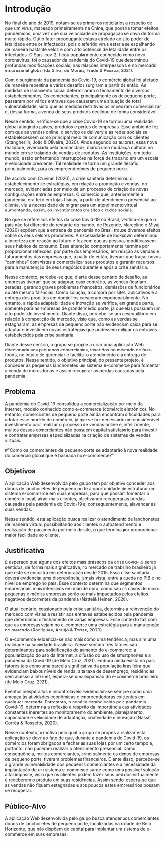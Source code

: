 # Introdução

No final do ano de 2019, notam-se os primeiros noticiários a respeito de que um vírus, mapeado primeiramente na China, que poderia tomar efeitos pandêmicos, uma vez que sua velocidade de propagação se dava de forma muito rápida. Outro fator preocupante estava atrelado ao alto poder de letalidade entre os infectados, pois o referido vírus estaria se espalhando de maneira bastante veloz e com alto potencial de letalidade entre os infectados. O Sars-cov-2, ficou popularmente conhecido como novo coronavírus, foi o causador da pandemia do Covid-19 que determinou profundas modificações sociais, nas relações interpessoais e no mercado empresarial global (da Silva, de Morais, Frade & Pessoa, 2021).

Com o surgimento da pandemia do Covid-19, o comércio global foi afetado de maneira repentina e vários desafios surgiram a partir de então. As medidas de isolamento social determinaram o fechamento de diversos estabelecimentos.  Os comerciantes, principalmente os de pequeno porte, passaram por vários entraves que causaram uma situação de total vulnerabilidade, visto que as medidas restritivas os impediram comercializar e, dessa forma, a venda de seus produtos declinou de forma considerável. 

Nesse sentido, verifica-se que a crise Covid-19 se tornou uma realidade global atingindo países, produtos e portes de empresas. Esse ambiente fez com que as vendas online, o serviço de delivery e as redes sociais se estabelecessem como principal meio de comunicação com os clientes (Stangherlin, João & Oliveira, 2020). Ainda segundo os autores, essa nova realidade, vivenciada pela humanidade, marca uma mudança cultural no mundo em se tratando de vendas de produtos. As instituições, em todo mundo, estão enfrentando interrupções na força de trabalho em um escala e velocidade crescente. Tal realidade se torna um grande desafio, principalmente, para os empreendedores de pequeno porte.

De acordo com Cruvinel (2020), a crise sanitária determinou o estabelecimento de estratégias, em relação a promoção e vendas, no mercado, evidenciadas por meio de um processo de criação de novas configurações entre as empresas. O comercio que, anteriormente a pandemia, era feito em lojas físicas, a partir de atendimento presencial ao cliente, viu a necessidade de migrar para um atendimento virtual aumentando, assim, os investimentos em sites e redes sociais.

No que se refere aos efeitos da crise Covid-19 no Brasil, verifica-se que o país não foi diferente do restante do mundo, de Rezende, Marcelino e Miyaji (2020) expõem que a entrada da pandemia no Brasil trouxe diversos efeitos sobre os seus setores produtivos. A necessidade de lockdown determinou a incerteza em relação ao futuro e fez com que as pessoas modificassem seus hábitos de consumo. Essa alteração comportamental termina por proporcionar reflexões, por parte dos empresários, em relação as vendas e faturamentos das empresas que, a partir de então, tiveram que traçar novos “caminhos” com vistas a comercializar seus produtos e garantir recursos para a manutenção de seus negócios durante e após a crise sanitária.

Nesse contexto, percebe-se que, diante desse cenário de desafio, as empresas tiveram que se adaptar, caso contrário, as vendas ficariam zeradas, gerando graves problemas financeiros, demissões de funcionários ou até mesmo falências. Como solução, a compra por sites, aplicativos e a entrega dos produtos em domicílios cresceram exponencialmente. No entanto, a rápida adaptabilidade e inovação se verifica, em grande parte, somente para as empresas de grande/médio porte, já que elas possuem um alto poder de investimento. Diante disso, percebe-se um desequilíbrio em relação à competição de mercado, visto que, como as vendas se estagnaram, as empresas de pequeno porte não evidenciam caixa para se adaptar e investir em novas estratégias que pudessem mitigar os entraves estabelecidos pela crise sanitária.

Diante desse cenário, o grupo se propõe a criar uma aplicação Web direcionada aos pequenos comerciantes, inseridos no mercado de fast-foods, no intuito de gerenciar e facilitar o atendimento e a entrega de produtos. Nesse sentido, o objetivo principal, do presente projeto, é conceder às pequenas lanchonetes um sistema e-commerce para fomentar a venda de mercadorias e assim recuperar as perdas causadas pela pandemia.


## Problema

A pandemia do Covid-19 consolidou a comercialização por meio da Internet, modelo conhecido como e-commerce (comércio eletrônico). No entanto, comerciantes de pequeno porte ainda encontram dificuldades para adotar esse modelo de comércio, já que se faz necessário um considerável investimento para realizar o processo de vendas online e, infelizmente, muitos desses comerciantes não possuem capital satisfatório para investir e contratar empresas especializadas na criação de sistemas de vendas virtuais.

#"Como os comerciantes de pequeno porte se adaptarão à nova realidade do comércio global que é baseada no e-commerce?"

## Objetivos

A aplicação Web desenvolvida pelo grupo tem por objetivo conceder aos donos de lanchonetes de pequeno porte a oportunidade de estruturar um sistema e-commerce em suas empresas, para que possam fomentar o comércio local, atrair mais clientes, objetivando recuperar as perdas causadas pela pandemia do Covid-19 e, consequentemente, alavancar as suas vendas.

Nesse sentido, esta aplicação busca realizar o atendimento de lanchonetes de maneira virtual, possibilitando aos clientes o autoatendimento e realização de pagamento por meio de site, o que termina por proporcionar maior facilidade ao cliente.


## Justificativa

É esperado que alguns dos efeitos mais drásticos da crise Covid-19 serão sentidos, de forma mais significativa, no mercado de trabalho brasileiro já que este se encontra em deterioração desde 2015. Essa crise sanitária deverá evidenciar uma discrepância, jamais vista, entre a queda no PIB e no nível de emprego no país. Esse contexto determina que segmentos empresariais mais intensivos em mão de obra, como são os casos de micro, pequenas e médias empresas serão os mais impactados pelos efeitos negativos decorrentes da pandemia (Mattei& Heinen, 2020).

O atual cenário, ocasionado pela crise sanitária, determina a reinvenção do mercado com vistas a resistir aos entraves estabelecidos pela pandemia que determinou o fechamento de várias empresas. Esse contexto faz com que as empresas vejam no e-commerce uma estratégia para a manutenção no mercado (Rodrigues, Araújo & Torres, 2020).

O e-commerce evidencia-se não mais como uma tendência, mas sim uma realidade na sociedade brasileira. Nesse sentido três fatores são determinantes para solidificação do aumento do e-commerce: a popularização do uso da Internet, a difusão do uso de smartphones e a pandemia da Covid-19 (de Melo Cruz, 2021). Embora ainda exista no país fatores tais como uma parcela significativa da população brasileira que evidenciam baixos níveis de renda, alta taxa de desemprego, residências sem acesso à internet, espera-se uma expansão do e-commerce brasileiro (de Melo Cruz, 2021).

Eventos inesperados e incontroláveis evidenciam-se sempre como uma ameaça às atividades econômicas e empreendedoras existentes em qualquer mercado. Entretanto, o cenário estabelecido pela pandemia Covid-19, determina a reflexão a respeito da importância das atividades constantes inerentes ao monitoramento do ambiente, planejamento, capacidade e velocidade de adaptação, criatividade e inovação (Nassif, Corrêa & Rossetto, 2020).

Nesse contexto, o motivo pelo qual o grupo se propôs a realizar esta aplicação se deve ao fato de que, durante a pandemia do Covid-19, os comércios foram obrigados a fechar as suas lojas por um certo tempo e, portanto, não puderam realizar o atendimento presencial. Como consequência, muitos comerciantes, principalmente os donos de empresas de pequeno porte, tiveram problemas financeiros. Diante disso, percebe-se a grande vulnerabilidade dos pequenos comerciantes e a necessidade da implantação de um sistema e-commerce surge como uma possível solução a tal impasse, visto que os clientes podem fazer seus pedidos virtualmente e receberem o produto em suas residências. Assim sendo, espera-se que as vendas não fiquem estagnadas e aos poucos estes empresários possam se recuperar.


## Público-Alvo

A aplicação Web desenvolvida pelo grupo busca atender aos comerciantes donos de lanchonetes de pequeno porte, localizadas na cidade de Belo Horizonte, que não dispõem de capital para implantar um sistema de e-commerce em suas empresas.
